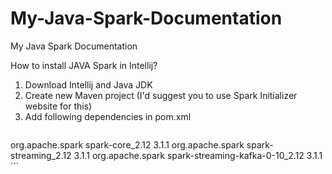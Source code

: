 # My-Java-Spark-Documentation
My Java Spark Documentation


How to install JAVA Spark in Intellij?
1) Download Intellij and Java JDK
2) Create new Maven project (I'd suggest you to use Spark Initializer website for this)
3) Add following dependencies in pom.xml
   ```<dependency>
  <groupId>org.apache.spark</groupId>
        <artifactId>spark-core_2.12</artifactId>
        <version>3.1.1</version>
    </dependency>
    <dependency>
        <groupId>org.apache.spark</groupId>
        <artifactId>spark-streaming_2.12</artifactId>
        <version>3.1.1</version>
    </dependency>
    <dependency>
        <groupId>org.apache.spark</groupId>
        <artifactId>spark-streaming-kafka-0-10_2.12</artifactId>
        <version>3.1.1</version>
    </dependency>```
